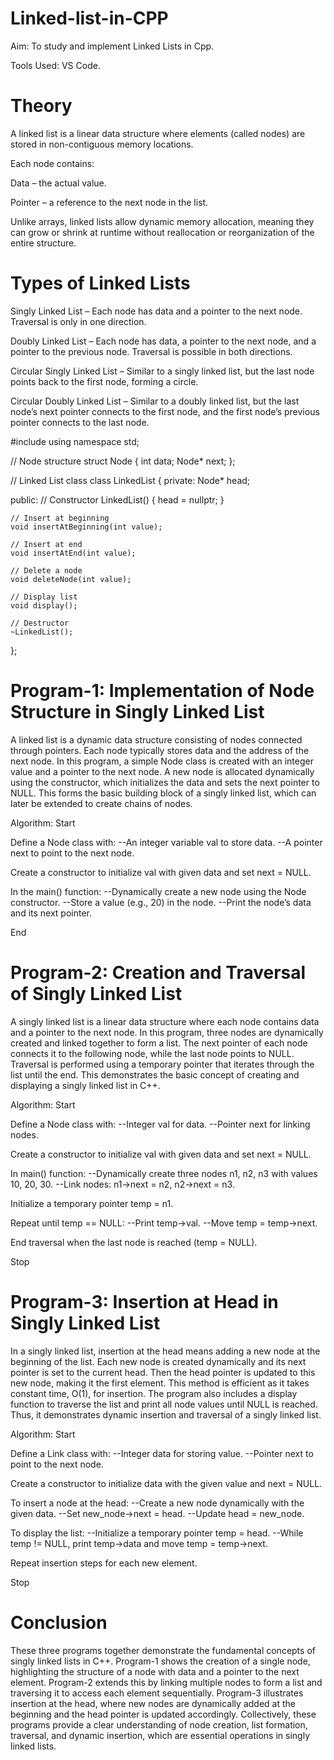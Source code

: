 # Linked-list-in-CPP
Aim: To study and implement Linked Lists in Cpp.

Tools Used: VS Code.

# Theory
A linked list is a linear data structure where elements (called nodes) are stored in non-contiguous memory locations.

Each node contains:

Data – the actual value.

Pointer – a reference to the next node in the list.

Unlike arrays, linked lists allow dynamic memory allocation, meaning they can grow or shrink at runtime without reallocation or reorganization of the entire structure.

# Types of Linked Lists
Singly Linked List – Each node has data and a pointer to the next node. Traversal is only in one direction.

Doubly Linked List – Each node has data, a pointer to the next node, and a pointer to the previous node. Traversal is possible in both directions.

Circular Singly Linked List – Similar to a singly linked list, but the last node points back to the first node, forming a circle.

Circular Doubly Linked List – Similar to a doubly linked list, but the last node’s next pointer connects to the first node, and the first node’s previous pointer connects to the last node.

#include <iostream>
using namespace std;

// Node structure
struct Node {
    int data;
    Node* next;
};

// Linked List class
class LinkedList {
private:
    Node* head;

public:
    // Constructor
    LinkedList() { head = nullptr; }

    // Insert at beginning
    void insertAtBeginning(int value);

    // Insert at end
    void insertAtEnd(int value);

    // Delete a node
    void deleteNode(int value);

    // Display list
    void display();

    // Destructor
    ~LinkedList();
};
# Program-1: Implementation of Node Structure in Singly Linked List
A linked list is a dynamic data structure consisting of nodes connected through pointers. Each node typically stores data and the address of the next node. In this program, a simple Node class is created with an integer value and a pointer to the next node. A new node is allocated dynamically using the constructor, which initializes the data and sets the next pointer to NULL. This forms the basic building block of a singly linked list, which can later be extended to create chains of nodes.

Algorithm:
Start

Define a Node class with: --An integer variable val to store data. --A pointer next to point to the next node.

Create a constructor to initialize val with given data and set next = NULL.

In the main() function: --Dynamically create a new node using the Node constructor. --Store a value (e.g., 20) in the node. --Print the node’s data and its next pointer.

End

# Program-2: Creation and Traversal of Singly Linked List
A singly linked list is a linear data structure where each node contains data and a pointer to the next node. In this program, three nodes are dynamically created and linked together to form a list. The next pointer of each node connects it to the following node, while the last node points to NULL. Traversal is performed using a temporary pointer that iterates through the list until the end. This demonstrates the basic concept of creating and displaying a singly linked list in C++.

Algorithm:
Start

Define a Node class with: --Integer val for data. --Pointer next for linking nodes.

Create a constructor to initialize val with given data and set next = NULL.

In main() function: --Dynamically create three nodes n1, n2, n3 with values 10, 20, 30. --Link nodes: n1->next = n2, n2->next = n3.

Initialize a temporary pointer temp = n1.

Repeat until temp == NULL: --Print temp->val. --Move temp = temp->next.

End traversal when the last node is reached (temp = NULL).

Stop

# Program-3: Insertion at Head in Singly Linked List
In a singly linked list, insertion at the head means adding a new node at the beginning of the list. Each new node is created dynamically and its next pointer is set to the current head. Then the head pointer is updated to this new node, making it the first element. This method is efficient as it takes constant time, O(1), for insertion. The program also includes a display function to traverse the list and print all node values until NULL is reached. Thus, it demonstrates dynamic insertion and traversal of a singly linked list.

Algorithm:
Start

Define a Link class with: --Integer data for storing value. --Pointer next to point to the next node.

Create a constructor to initialize data with the given value and next = NULL.

To insert a node at the head: --Create a new node dynamically with the given data. --Set new_node->next = head. --Update head = new_node.

To display the list: --Initialize a temporary pointer temp = head. --While temp != NULL, print temp->data and move temp = temp->next.

Repeat insertion steps for each new element.

Stop

# Conclusion
These three programs together demonstrate the fundamental concepts of singly linked lists in C++. Program-1 shows the creation of a single node, highlighting the structure of a node with data and a pointer to the next element. Program-2 extends this by linking multiple nodes to form a list and traversing it to access each element sequentially. Program-3 illustrates insertion at the head, where new nodes are dynamically added at the beginning and the head pointer is updated accordingly. Collectively, these programs provide a clear understanding of node creation, list formation, traversal, and dynamic insertion, which are essential operations in singly linked lists.
